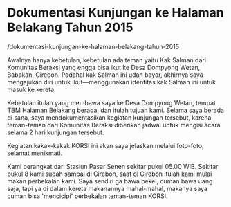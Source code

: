# Dokumentasi Kunjungan ke Halaman Belakang Tahun 2015

/dokumentasi-kunjungan-ke-halaman-belakang-tahun-2015

Awalnya hanya kebetulan, kebetulan ada teman yaitu Kak Salman dari Komunitas Beraksi yang engga bisa ikut ke Desa Dompyong Wetan, Babakan, Cirebon. Padahal kak Salman ini udah bayar, akhirnya saya mengajukan diri untuk ikut—menggunakan identitas kak Salman ini untuk masuk ke kereta.

Kebetulan itulah yang membawa saya ke Desa Dompyong Wetan, tempat TBM Halaman Belakang berada, dan itulah tujuan kami. Selama saya berada di sana, saya mendokumentasikan kegiatan kunjungan tersebut, karena teman-teman dari Komunitas Beraksi diberikan jadwal untuk mengisi acara selama 2 hari kunjungan tersebut. 

Kegiatan kakak-kakak KORSI ini akan saya jelaskan melalui foto-foto, selamat menikmati.

Kami berangkat dari Stasiun Pasar Senen sekitar pukul 05.00 WIB. Sekitar pukul 8 kami sudah sampai di Cirebon, saat di Cirebon itulah kami mulai makan perbekalan kami. Saya sendiri ga bawa bekel, cuman bawa uang saja, tapi ya di dalam kereta makanannya mahal-mahal, makanya saya cuman bisa 'mencicipi' perbekalan teman-teman KORSI.

